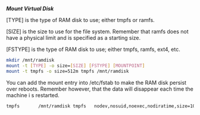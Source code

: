 
***Mount Virtual Disk***

[TYPE] is the type of RAM disk to use; either tmpfs or ramfs.

[SIZE] is the size to use for the file system. Remember that ramfs does not have a physical limit and is specified as a starting size.

[FSTYPE] is the type of RAM disk to use; either tmpfs, ramfs, ext4, etc.

```bash
mkdir /mnt/ramdisk
mount -t [TYPE] -o size=[SIZE] [FSTYPE] [MOUNTPOINT]
mount -t tmpfs -o size=512m tmpfs /mnt/ramdisk
```

You can add the mount entry into /etc/fstab to make the RAM disk persist over reboots. Remember however, that the data will disappear each time the machine i
s restarted.

```bash
tmpfs       /mnt/ramdisk tmpfs   nodev,nosuid,noexec,nodiratime,size=1024M   0 0
```
